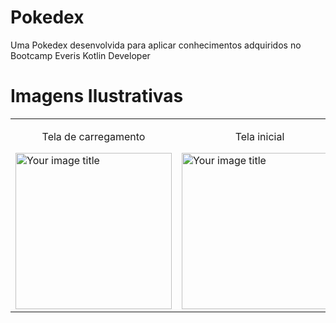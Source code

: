 # Pokedex

  Uma Pokedex desenvolvida para aplicar conhecimentos adquiridos no Bootcamp Everis Kotlin Developer

# Imagens Ilustrativas
<table>
    <td>
        <p align="center">Tela de carregamento</p>
        <img src="https://i.ibb.co/Kw5vFBN/tela-carregamento.jpg" alt="Your image title" width="250" />
    </td>
    <td>
        <p align="center">Tela inicial</p>
        <img src="https://i.ibb.co/xHRwBfD/tela-inicial.jpg" alt="Your image title" width="250" />
    </td>
    <td>
        <p align="center">Buscando pokemon</p>
        <img src="https://i.ibb.co/M7Gcsyn/tela-busca-pokemon.jpg" alt="Your image title" width="250" />
    </td>
    <td>
        <p align="center">Tela filtros</p>
        <img src="https://i.ibb.co/bXTCXkJ/tela-filtros.jpg" alt="Your image title" width="250" />
    </td>
    <td>
        <p align="center">Tela pokemon</p>
        <img src="https://i.ibb.co/kh34j7K/tela-pokemon.jpg" alt="Your image title" width="250" />
    </td>
</table>
